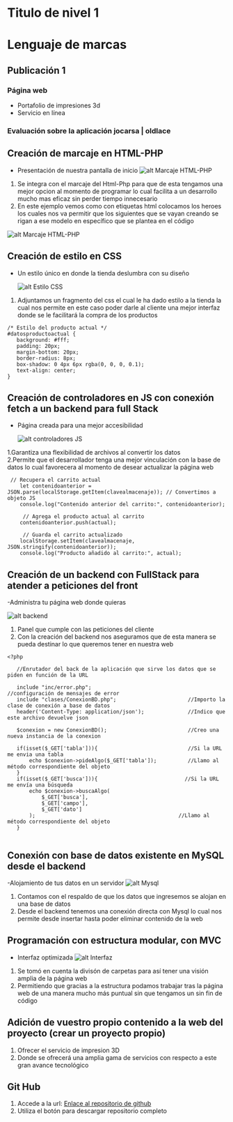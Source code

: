 
# Titulo de nivel 1
# Lenguaje de marcas
## Publicación 1
### Página web 

* Portafolio de impresiones 3d
* Servicio en línea 

### Evaluación sobre la aplicación jocarsa | oldlace
## Creación de marcaje en HTML-PHP
- Presentación de nuestra pantalla de inicio 
![alt Marcaje HTML-PHP ](https://github.com/Danielcreux/DAMJoshueFreireSanchez/blob/2c4052752468eb555a17782165f756f983ae721e/Lenguaje%20de%20Marcas/003-Manipulaci%C3%B3n%20de%20documentos%20web/Proyecto/007-Proyecto%20Oldlice/imagenes/Captura.PNG)

1. Se integra con el marcaje del Html-Php para que de esta tengamos una mejor opcion al momento de programar lo cual facilita a un desarrollo mucho mas eficaz sin perder tiempo innecesario
2. En este ejemplo vemos como con etiquetas html colocamos los heroes los cuales nos va permitir que los siguientes que se vayan creando se rigan a ese modelo en específico que se plantea en el código
 
![alt Marcaje HTML-PHP ](https://github.com/Danielcreux/DAMJoshueFreireSanchez/blob/ae1900f1dd2fe16bab8bd65f731067db2275e1bb/Lenguaje%20de%20Marcas/003-Manipulaci%C3%B3n%20de%20documentos%20web/Proyecto/007-Proyecto%20Oldlice/imagenes/Captura2.PNG)

## Creación de estilo en CSS

- Un estilo único en donde la tienda deslumbra con su diseño
  
  ![alt Estilo CSS ](https://github.com/Danielcreux/DAMJoshueFreireSanchez/blob/f5090b17de7b3aff2d51951fe4194b6c701966e9/Lenguaje%20de%20Marcas/003-Manipulaci%C3%B3n%20de%20documentos%20web/Proyecto/007-Proyecto%20Oldlice/imagenes/Captura4.PNG)
  
1. Adjuntamos un fragmento del css el cual le ha dado estilo a la tienda la cual nos permite en este caso poder darle al cliente una mejor interfaz donde se le facilitará la compra de los productos
   
 ```
/* Estilo del producto actual */
#datosproductoactual {
    background: #fff;
    padding: 20px;
    margin-bottom: 20px;
    border-radius: 8px;
    box-shadow: 0 4px 6px rgba(0, 0, 0, 0.1);
    text-align: center;
}
 ```


## Creación de controladores en JS con conexión fetch a un backend para full Stack
- Página creada para una mejor accesibilidad

  ![alt controladores JS ](https://github.com/Danielcreux/DAMJoshueFreireSanchez/blob/67f4e3e3cc158c89aea918ca596549e312fa84f8/Lenguaje%20de%20Marcas/003-Manipulaci%C3%B3n%20de%20documentos%20web/Proyecto/007-Proyecto%20Oldlice/imagenes/Captura5.PNG)

1.Garantiza una flexibilidad de archivos al convertir los datos  
2.Permite que el desarrollador tenga una mejor vinculación con la base de datos lo cual favorecera al momento de desear actualizar la página web 

```
 // Recupera el carrito actual
	let contenidoanterior = JSON.parse(localStorage.getItem(clavealmacenaje)); // Convertimos a objeto JS
	console.log("Contenido anterior del carrito:", contenidoanterior);

	 // Agrega el producto actual al carrito
	contenidoanterior.push(actual);

	 // Guarda el carrito actualizado
	localStorage.setItem(clavealmacenaje, JSON.stringify(contenidoanterior));
	console.log("Producto añadido al carrito:", actual);
```


## Creación de un backend con FullStack para atender a peticiones del front
-Administra tu página web donde quieras

![alt backend ](https://github.com/Danielcreux/DAMJoshueFreireSanchez/blob/e68e32544e6f83335b3609e688bb028a68c29122/Lenguaje%20de%20Marcas/003-Manipulaci%C3%B3n%20de%20documentos%20web/Proyecto/007-Proyecto%20Oldlice/imagenes/Captura6.PNG)

1. Panel que cumple con las peticiones del cliente
2. Con la creación del backend nos aseguramos que de esta manera se pueda destinar lo que queremos tener en nuestra web
 ```
<?php
    
    //Enrutador del back de la aplicación que sirve los datos que se piden en función de la URL
    
	include "inc/error.php";                               //configuración de mensajes de error
    include "clases/ConexionBD.php";                       //Importo la clase de conexión a base de datos
	header('Content-Type: application/json');              //Indico que este archivo devuelve json

    $conexion = new ConexionBD();                          //Creo una nueva instancia de la conexion

	if(isset($_GET['tabla'])){                             //Si la URL me envia una tabla
		echo $conexion->pideAlgo($_GET['tabla']);          //Llamo al método correspondiente del objeto
	}
	if(isset($_GET['busca'])){                            //Si la URL me envía una búsqueda
		echo $conexion->buscaAlgo(
            $_GET['busca'],
            $_GET['campo'],
            $_GET['dato']
        );                                              //Llamo al método correspondiente del objeto
	}


 ```

## Conexión con base de datos existente en MySQL desde el backend
-Alojamiento de tus datos en un servidor
![alt Mysql](https://github.com/Danielcreux/DAMJoshueFreireSanchez/blob/64f8ea820080bf97d0e209fc50ab2b00e748130a/Lenguaje%20de%20Marcas/003-Manipulaci%C3%B3n%20de%20documentos%20web/Proyecto/007-Proyecto%20Oldlice/imagenes/Captura7.PNG)

1. Contamos con el respaldo de que los datos que ingresemos se alojan en una base de datos
2. Desde el backend tenemos una conexión directa con Mysql lo cual nos permite desde insertar hasta poder eliminar contenido de la web


## Programación con estructura modular, con MVC
- Interfaz optimizada
![alt Interfaz ](https://github.com/Danielcreux/DAMJoshueFreireSanchez/blob/d15702e644b69f02d384d0336c862e6567d67355/Lenguaje%20de%20Marcas/003-Manipulaci%C3%B3n%20de%20documentos%20web/Proyecto/007-Proyecto%20Oldlice/imagenes/Captura8.PNG)

1. Se tomó en cuenta la divisón de carpetas para así tener una visión amplia de la página web
2. Permitiendo que gracias a la estructura podamos trabajar tras la página web de una manera mucho más puntual sin que tengamos un sin fin de código
    

## Adición de vuestro propio contenido a la web del proyecto (crear un proyecto propio)
1. Ofrecer el servicio de impresion 3D
2. Donde se ofrecerá una amplia gama de servicios con respecto a este gran avance tecnológico 


## Git Hub
   1. Accede a la url: [Enlace al repositorio de github](URL= "https://github.com/Danielcreux/DAMJoshueFreireSanchez/tree/7dd603254c15c7087d3c3cd798c85b632a19fd7c/Lenguaje%20de%20Marcas/003-Manipulaci%C3%B3n%20de%20documentos%20web/Proyecto/007-Proyecto%20Oldlice")
   2. Utiliza el botón para descargar repositorio completo

